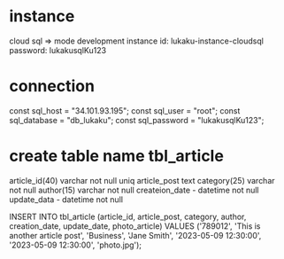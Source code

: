 # instance
cloud sql => mode development
instance id: lukaku-instance-cloudsql
password: lukakusqlKu123

# connection
const sql_host = "34.101.93.195";
const sql_user = "root";
const sql_database = "db_lukaku";
const sql_password = "lukakusqlKu123";

# create table name tbl_article
article_id(40) varchar not null uniq
article_post text
category(25) varchar not null
author(15) varchar not null
createion_date - datetime not null
update_data - datetime not null


INSERT INTO tbl_article (article_id, article_post, category, author, creation_date, update_date, photo_article)
VALUES ('789012', 'This is another article post', 'Business', 'Jane Smith', '2023-05-09 12:30:00', '2023-05-09 12:30:00', 'photo.jpg');
